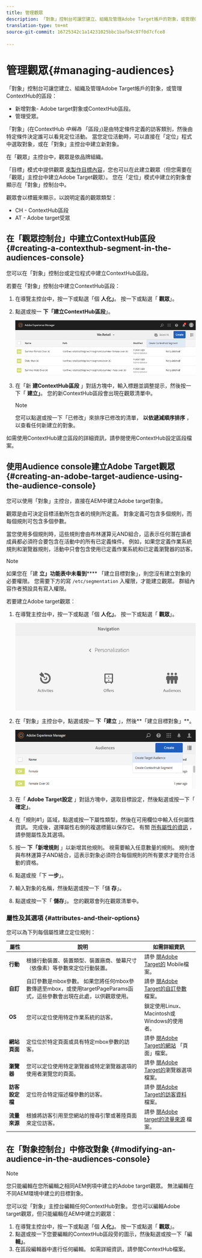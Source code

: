 ```yaml
---
title: 管理觀眾
description: 「對象」控制台可讓您建立、組織及管理Adobe Target帳戶的對象，或管理ContextHub的區段
translation-type: tm+mt
source-git-commit: 16725342c1a14231025bbc1bafb4c97f0d7cfce8

---
```



# 管理觀眾{#managing-audiences}

「對象」控制台可讓您建立、組織及管理Adobe Target帳戶的對象，或管理ContextHub的區段：

* 新增對象- Adobe target對象或ContextHub區段。
* 管理受眾。

「對象」(在ContextHub *中稱為* 「區段」)是由特定條件定義的訪客類別，然後由特定條件決定誰可以看見定位活動。 當您定位活動時，可以直接在「定位」程式中選取對象，或在「對象」主控台中建立新對象。

在「觀眾」主控台中，觀眾是依品牌組織。

「目標」模式中提供觀眾 [來製作目標內容](/help/sites-cloud/authoring/personalization/targeted-content.md)，您也可以在此建立觀眾（但您需要在「觀眾」主控台中建立Adobe Target觀眾）。 您在「定位」模式中建立的對象會顯示在「對象」控制台中。

觀眾會以標籤來顯示，以說明定義的觀眾類型：

* CH - ContextHub區段
* AT - Adobe target受眾

## 在「觀眾控制台」中建立ContextHub區段 {#creating-a-contexthub-segment-in-the-audiences-console}

您可以在「對象」控制台或定位程式中建立ContextHub區段。

若要在「對象」控制台中建立ContextHub區段：

1. 在導覽主控台中，按一下或點選「個 **人化」**。 按一下或點選「 **觀眾**」。
1. 點選或按一 **下「建立ContextHub區段**」。

   ![建立區段](/help/sites-cloud/authoring/assets/audiences-create-segment.png)

1. 在「新 **建ContextHub區段** 」對話方塊中，輸入標題並調整提示，然後按一下「 **建立」**。 您的新ContextHub區段會出現在觀眾清單中。

   >[!NOTE]
   >
   >您可以點選或按一下「已修改」來排序已修改的清單， **以依遞減順序排序** ，以查看任何新建立的對象。

如需使用ContextHub建立區段的詳細資訊，請參閱使用ContextHub設定區段檔案。 <!--For further detail about creating segments using ContextHub, please see the [Configuring Segmentation with ContextHub](/help/sites-administering/segmentation.md) documentation.-->

## 使用Audience console建立Adobe Target觀眾 {#creating-an-adobe-target-audience-using-the-audience-console}

您可以使用「對象」主控台，直接在AEM中建立Adobe target對象。

觀眾是由可決定目標活動所包含者的規則所定義。 對象定義可包含多個規則，而每個規則可包含多個參數。

當您使用多個規則時，這些規則會由布林運算元AND組合，這表示任何潛在讀者成員都必須符合要包含在活動中的所有已定義條件。 例如，如果您定義作業系統規則和瀏覽器規則，活動中只會包含使用已定義作業系統和已定義瀏覽器的訪客。

>[!NOTE]
>
>如果您在「建 **立」功能表中未看到****** 「建立目標對象」，則您沒有建立對象的必要權限。 您需要下方的寫 `/etc/segmentation` 入權限，才能建立觀眾。 群組內容作者預設具有寫入權限。

若要建立Adobe target觀眾：

1. 在導覽主控台中，按一下或點選「個 **人化」**。 按一下或點選「 **觀眾**」。

   ![導覽至觀眾](/help/sites-cloud/authoring/assets/audiences-navigation.png)

1. 在「對象」主控台中，點選或按一 **下「建立** 」，然後**「建立目標對象」**。

   ![建立Target對象](/help/sites-cloud/authoring/assets/audiences-create-target.png)

1. 在「 **Adobe Target設定** 」對話方塊中，選取目標設定，然後點選或按一下「 **確定」**。
1. 在「規則#1」區域，點選或按一下屬性類型，然後在可用欄位中輸入任何屬性資訊。 完成後，選擇屬性右側的複選標籤以保存它。 有關 [所有屬性的資訊](#attributes-and-their-options) ，請參閱屬性及其選項。
1. 按一 **下「新增規則** 」以新增其他規則。 視需要輸入任意數量的規則。 規則會與布林運算子AND結合，這表示對象必須符合每個規則的所有要求才能符合活動的資格。
1. 點選或按「下 **一步**」。
1. 輸入對象的名稱，然後點選或按一下「儲 **存**」。
1. 點選或按一下「 **儲存**」。 您的觀眾會列在觀眾清單中。

### 屬性及其選項 {#attributes-and-their-options}

您可以為下列每個屬性建立定位規則：

| **屬性** | **說明** | **如需詳細資訊** |
|---|---|---|
| **行動** | 根據行動裝置、裝置類型、裝置廠商、螢幕尺寸（依像素）等參數來定位行動裝置。 | 請參 [閱Adobe Target的](https://marketing.adobe.com/resources/help/en_US/target/target/c_mobile.html) Mobile檔案。 |
| **自訂** | 自訂參數是mbox參數。 如果您將任何mbox參數傳遞至mbox，或使用targetPageParams函式，這些參數會出現在此處，以供觀眾使用。 | 請參 [閱Adobe Target的自訂參數](https://marketing.adobe.com/resources/help/en_US/target/target/c_custom_parameters.html) 檔案。 |
| **OS** | 您可以定位使用特定作業系統的訪客。 | 鎖定使用Linux、Macintosh或Windows的使用者。 |
| **網站頁面** | 定位位於特定頁面或具有特定mbox參數的訪客。 | 請參 [閱Adobe Target的網站](https://marketing.adobe.com/resources/help/en_US/target/target/c_site_pages.html) 「頁面」檔案。 |
| **瀏覽器** | 您可以定位使用特定瀏覽器或特定瀏覽器選項的使用者瀏覽您的頁面。 | 請參 [閱Adobe Target的](https://marketing.adobe.com/resources/help/en_US/target/target/c_browser_options.html)瀏覽器選項檔案。 |
| **訪客設定檔** | 定位符合特定描述檔參數的訪客。 | 請參 [閱Adobe Target的訪客資料](https://marketing.adobe.com/resources/help/en_US/target/target/c_visitor_profile.html) 檔案。 |
| **流量來源** | 根據將訪客引用至您網站的搜尋引擎或著陸頁面來定位訪客。 | 請參 [閱Adobe target的流量來源](https://marketing.adobe.com/resources/help/en_US/target/target/c_traffic_sources.html) 檔案。 |

## 在「對象控制台」中修改對象 {#modifying-an-audience-in-the-audiences-console}

>[!NOTE]
>
>您只能編輯在您所編輯之相同AEM例項中建立的Adobe target觀眾。 無法編輯在不同AEM環境中建立的目標對象。

您可以從「對象」主控台編輯任何ContextHub對象。 您也可以編輯Adobe target觀眾，但只能編輯在AEM中建立的觀眾：

1. 在導覽主控台中，按一下或點選「個 **人化」**。 按一下或點選「 **觀眾**」。
1. 點選或按一下您要編輯的ContextHub區段旁的圖示，然後點選或按一下「編 **輯」**。
1. 在區段編輯器中進行任何編輯。 如需詳細資訊，請參閱ContextHub檔案。 <!--See the [ContextHub](/help/sites-administering/contexthub-config.md) documentation for more information.-->
